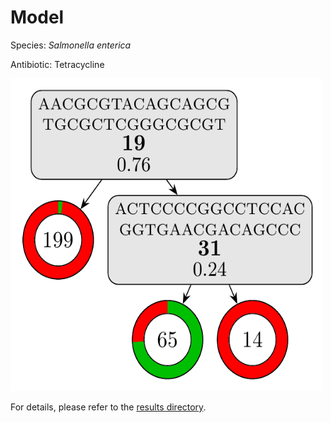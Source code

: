 
# Model

Species: *Salmonella enterica*

Antibiotic: Tetracycline

<a href="./model.pdf"><img src="./model.png" width=500 height=500 /></a>

For details, please refer to the [results directory](../../../../../results/cart_b/salmonella%20enterica/tetracycline/repeat_9/).

